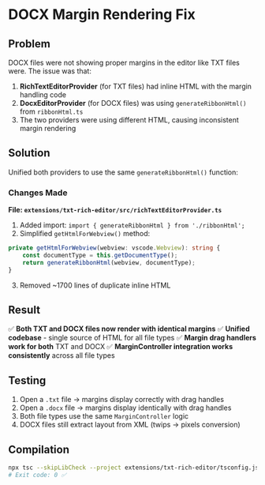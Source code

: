 # DOCX Margin Rendering Fix

## Problem

DOCX files were not showing proper margins in the editor like TXT files were. The issue was that:

1. **RichTextEditorProvider** (for TXT files) had inline HTML with the margin handling code
2. **DocxEditorProvider** (for DOCX files) was using `generateRibbonHtml()` from `ribbonHtml.ts`
3. The two providers were using different HTML, causing inconsistent margin rendering

## Solution

Unified both providers to use the same `generateRibbonHtml()` function:

### Changes Made

**File: `extensions/txt-rich-editor/src/richTextEditorProvider.ts`**

1. Added import: `import { generateRibbonHtml } from './ribbonHtml';`
2. Simplified `getHtmlForWebview()` method:

```typescript
private getHtmlForWebview(webview: vscode.Webview): string {
    const documentType = this.getDocumentType();
    return generateRibbonHtml(webview, documentType);
}
```

3. Removed ~1700 lines of duplicate inline HTML

## Result

✅ **Both TXT and DOCX files now render with identical margins**
✅ **Unified codebase** - single source of HTML for all file types
✅ **Margin drag handlers work for both** TXT and DOCX
✅ **MarginController integration works consistently** across all file types

## Testing

1. Open a `.txt` file → margins display correctly with drag handles
2. Open a `.docx` file → margins display identically with drag handles
3. Both file types use the same `MarginController` logic
4. DOCX files still extract layout from XML (twips → pixels conversion)

## Compilation

```bash
npx tsc --skipLibCheck --project extensions/txt-rich-editor/tsconfig.json
# Exit code: 0 ✅
```

